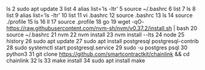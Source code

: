 ls
    2  sudo apt update
    3  list
    4  alias list='ls -ltr'
    5  source ~/.bashrc
    6  list
    7  ls
    8  list
    9  alias list='ls -ltr'
   10  list
   11  vi .bashrc 
   12  source .bashrc 
   13  ls
   14  source ./profile
   15  ls
   16  ll
   17  source .profile
   18  go
   19  wget -qO- https://raw.githubusercontent.com/nvm-sh/nvm/v0.37.2/install.sh | bash
   20  source ~/.bashrc
   21  nvm
   22  nvm install
   23  nvm install --lts
   24  node
   25  history
   26  sudo apt update
   27  sudo apt install postgresql postgresql-contrib
   28  sudo systemctl start postgresql.service
   29  sudo -u postgres psql
   30  python3
   31  git clone https://github.com/smartcontractkit/chainlink && cd chainlink
   32  ls
   33  make install
   34  sudo apt install make
